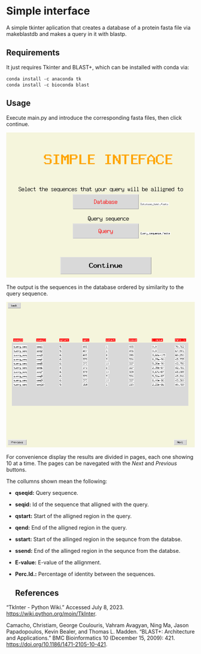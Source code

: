 # Simple interface
A simple tkinter aplication that creates a database of a protein fasta file via makeblastdb and makes a query in it with blastp.

## Requirements
It just requires Tkinter and BLAST+, which can be installed with conda via:
```
conda install -c anaconda tk
conda install -c bioconda blast
```

## Usage
Execute main.py and introduce the corresponding fasta files, then click continue.

![](Images/Menu.png)

The output is the sequences in the database ordered by similarity to the query sequence.

![](Images/Alligned_sequences.png)

For convenience display the results are divided in pages, each one showing 10 at a time. The pages can be navegated with the _Next_ and _Previous_ buttons.

The collumns shown mean the following:
- **qseqid:** Query sequence.
- **seqid:** Id of the sequence that alligned with the query.
- **qstart:** Start of the alligned region in the query.
- **qend:** End of the alligned region in the query.
- **sstart:** Start of the allinged region in the sequnce from the databse.
- **ssend:** End of the allinged region in the sequnce from the databse.
- **E-value:** E-value of the allignment.
- **Perc.Id.:** Percentage of identity between the sequences.

  ## References
“TkInter - Python Wiki.” Accessed July 8, 2023. https://wiki.python.org/moin/TkInter.

Camacho, Christiam, George Coulouris, Vahram Avagyan, Ning Ma, Jason Papadopoulos, Kevin Bealer, and Thomas L. Madden. “BLAST+: Architecture and Applications.” BMC Bioinformatics 10 (December 15, 2009): 421. https://doi.org/10.1186/1471-2105-10-421.


